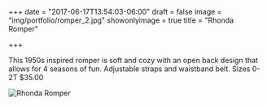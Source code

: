 +++
date = "2017-06-17T13:54:03-06:00"
draft = false
image = "img/portfolio/romper_2.jpg"
showonlyimage = true
title = "Rhonda Romper"

+++

This 1950s inspired romper is soft and cozy with an open back design that allows for 4 seasons of fun. Adjustable straps and waistband belt.
Sizes 0-2T
$35.00

![Rhonda Romper](/img/portfolio/romper_2.jpg)
